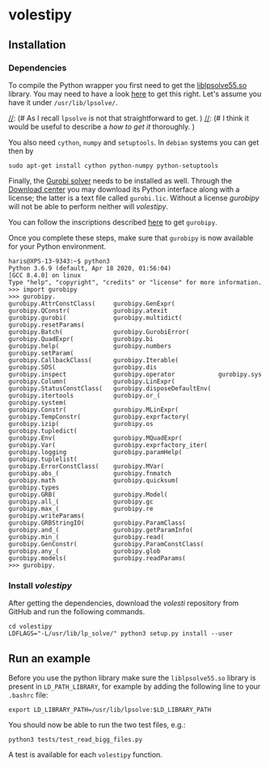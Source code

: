 # volestipy

## Installation

### Dependencies

To compile the Python wrapper you first need to get the [liblpsolve55.so](https://sourceforge.net/projects/lpsolve/) library. 
You may need to have a look [here](http://lpsolve.sourceforge.net/5.5/) to get this right. 
Let's assume you have it under `/usr/lib/lpsolve/`.

[//]: # (**Reminder**)
[//]: (# As I recall `lpsolve` is not that straightforward to get. )
[//]: (# I think it would be useful to describe a *how to get it* thoroughly. )


You also need `cython`, `numpy` and `setuptools`. In `debian` systems you can get then by
```
sudo apt-get install cython python-numpy python-setuptools
```

Finally, the [Gurobi solver](https://www.gurobi.com/) needs to be installed as well.
Through the [Download center](https://www.gurobi.com/downloads/) you may download its Python interface along with a license; the latter is a text file called `gurobi.lic`.
Without a license *gurobipy* will not be able to perform neither will *volestipy*. 

You can follow the inscriptions described [here](https://support.gurobi.com/hc/en-us/articles/360044290292-Installing-Gurobi-for-Python) to get ```gurobipy```. 

Once you complete these steps, make sure that `gurobipy` is now available for your Python environment. 

```
haris@XPS-13-9343:~$ python3
Python 3.6.9 (default, Apr 18 2020, 01:56:04) 
[GCC 8.4.0] on linux
Type "help", "copyright", "credits" or "license" for more information.
>>> import gurobipy
>>> gurobipy.
gurobipy.AttrConstClass(     gurobipy.GenExpr(            gurobipy.QConstr(            gurobipy.atexit              gurobipy.gurobi(             gurobipy.multidict(          gurobipy.resetParams(
gurobipy.Batch(              gurobipy.GurobiError(        gurobipy.QuadExpr(           gurobipy.bi                  gurobipy.help(               gurobipy.numbers             gurobipy.setParam(
gurobipy.CallbackClass(      gurobipy.Iterable(           gurobipy.SOS(                gurobipy.dis                 gurobipy.inspect             gurobipy.operator            gurobipy.sys
gurobipy.Column(             gurobipy.LinExpr(            gurobipy.StatusConstClass(   gurobipy.disposeDefaultEnv(  gurobipy.itertools           gurobipy.or_(                gurobipy.system(
gurobipy.Constr(             gurobipy.MLinExpr(           gurobipy.TempConstr(         gurobipy.exprfactory(        gurobipy.izip(               gurobipy.os                  gurobipy.tupledict(
gurobipy.Env(                gurobipy.MQuadExpr(          gurobipy.Var(                gurobipy.exprfactory_iter(   gurobipy.logging             gurobipy.paramHelp(          gurobipy.tuplelist(
gurobipy.ErrorConstClass(    gurobipy.MVar(               gurobipy.abs_(               gurobipy.fnmatch             gurobipy.math                gurobipy.quicksum(           gurobipy.types
gurobipy.GRB(                gurobipy.Model(              gurobipy.all_(               gurobipy.gc                  gurobipy.max_(               gurobipy.re                  gurobipy.writeParams(
gurobipy.GRBStringIO(        gurobipy.ParamClass(         gurobipy.and_(               gurobipy.getParamInfo(       gurobipy.min_(               gurobipy.read(               
gurobipy.GenConstr(          gurobipy.ParamConstClass(    gurobipy.any_(               gurobipy.glob                gurobipy.models(             gurobipy.readParams(         
>>> gurobipy.
```


### Install *volestipy*

After getting the dependencies, download the *volesti* repository from GitHub and run the following commands.

```
cd volestipy
LDFLAGS="-L/usr/lib/lp_solve/" python3 setup.py install --user
```

## Run an example
Before you use the python library make sure the `liblpsolve55.so` library is present in `LD_PATH_LIBRARY`, for example by adding the following line to your `.bashrc` file:

```
export LD_LIBRARY_PATH=/usr/lib/lpsolve:$LD_LIBRARY_PATH
```
You should now be able to run the two test files, e.g.:
```
python3 tests/test_read_bigg_files.py
```

A test is available for each ```volestipy``` function.

